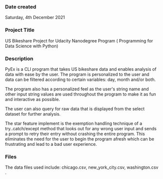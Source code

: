 
### Date created
Saturday, 4th December 2021

### Project Title
US Bikeshare Project for Udacity Nanodegree Program ( Programming for Data Science with Python)

### Description
PyEx is a CLI program that takes US bikeshare data and enables analysis of data with ease by the user. The program is personalized to the user and data can be filtered according to certain variables: day, month and/or both.

The program also has a personalized feel as the user's string name and other input string values are used throughout the program to make it as fun and interactive as possible.

The user can also query for raw data that is displayed from the select dataset for further analysis.

The star feature implement is the exemption handling technique of a try..catch/except method that looks out for any wrong user input and sends a prompt to retry their entry without crashing the entire program. This eliminates the need for the user to begin the program afresh which can be frustrating and lead to a bad user experience.

### Files
The data files used include: chicago.csv, new_york_city.csv, washington.csv . 


